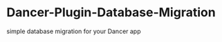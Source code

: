 Dancer-Plugin-Database-Migration
================================

simple database migration for your Dancer app